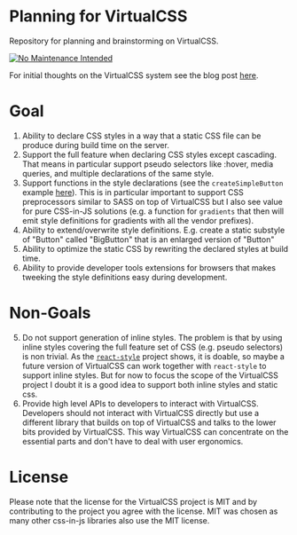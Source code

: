# Planning for VirtualCSS

Repository for planning and brainstorming on VirtualCSS.

[![No Maintenance Intended](http://unmaintained.tech/badge.svg)](http://unmaintained.tech/)

For initial thoughts on the VirtualCSS system see the blog post [here](https://medium.com/@jviereck/modularise-css-the-react-way-1e817b317b04).

# Goal

1. Ability to declare CSS styles in a way that a static CSS file can be produce during build time on the server.
2. Support the full feature when declaring CSS styles except cascading. That means in particular support pseudo selectors like :hover, media queries, and multiple declarations of the same style.
3. Support functions in the style declarations (see the `createSimpleButton` example [here](https://github.com/VirtualCSS/planning/issues/1#issuecomment-88999335)). This is in particular important to support CSS preprocessors similar to SASS on top of VirtualCSS but I also see value for pure CSS-in-JS solutions (e.g. a function for `gradients` that then will emit style definitions for gradients with all the vendor prefixes).
4. Ability to extend/overwrite style definitions. E.g. create a static substyle of "Button" called "BigButton" that is an enlarged version of "Button"
5. Ability to optimize the static CSS by rewriting the declared styles at build time.
6. Ability to provide developer tools extensions for browsers that makes tweeking the style definitions easy during development. 

# Non-Goals

5. Do not support generation of inline styles. The problem is that by using inline styles covering the full feature set of CSS (e.g. pseudo selectors) is non trivial. As the [`react-style`](https://github.com/js-next/react-style) project shows, it is doable, so maybe a future version of VirtualCSS can work together with `react-style` to support inline styles. But for now to focus the scope of the VirtualCSS project I doubt it is a good idea to support both inline styles and static css.
7. Provide high level APIs to developers to interact with VirtualCSS. Developers should not interact with VirtualCSS directly but use a different library that builds on top of VirtualCSS and talks to the lower bits provided by VirtualCSS. This way VirtualCSS can concentrate on the essential parts and don't have to deal with user ergonomics.

# License

Please note that the license for the VirtualCSS project is MIT and
by contributing to the project you agree with the license. MIT was chosen
as many other css-in-js libraries also use the MIT license.
